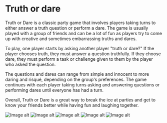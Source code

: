 # Truth or dare
Truth or Dare is a classic party game that involves players taking turns to either answer a truth question or perform a dare. The game is usually played with a group of friends and can be a lot of fun as players try to come up with creative and sometimes embarrassing truths and dares.

To play, one player starts by asking another player "truth or dare?" If the player chooses truth, they must answer a question truthfully. If they choose dare, they must perform a task or challenge given to them by the player who asked the question.

The questions and dares can range from simple and innocent to more daring and risqué, depending on the group's preferences. The game continues with each player taking turns asking and answering questions or performing dares until everyone has had a turn.

Overall, Truth or Dare is a great way to break the ice at parties and get to know your friends better while having fun and laughing together.

![Image alt](https://github.com/baranov89/TruthOrDare/blob/main/TruthOrDareTwo.png)
![Image alt](https://github.com/baranov89/TruthOrDare/blob/main/TruthOrDareFive.png)
![Image alt](https://github.com/baranov89/TruthOrDare/blob/main/TruthOrDareThree.png)
![Image alt](https://github.com/baranov89/TruthOrDare/blob/main/TruthOrDareFour.png)
![Image alt](https://github.com/baranov89/TruthOrDare/blob/main/TruthOrDareOne.png)
